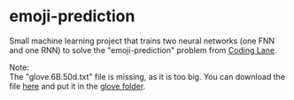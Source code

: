 # emoji-prediction
Small machine learning project that trains two neural networks (one FNN and one RNN) to solve the "emoji-prediction" problem from [Coding Lane](https://github.com/Coding-Lane/Emojify-Text).

Note:   
The "glove.6B.50d.txt" file is missing, as it is too big. You can download the file [here](https://nlp.stanford.edu/projects/glove/) and put it in the [glove folder](emoji_prediction/resources/glove).

